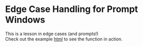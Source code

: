 # Edge Case Handling for Prompt Windows

This is a lesson in edge cases (and prompts!)<br>
Check out the example <a href="http://htmlpreview.github.io/?https://github.com/patci/prompt_edge_cases/blob/master/example.html">html</a> to see the function in action.

